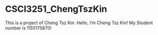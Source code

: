 # CSCI3251_ChengTszKin
This is a project of Cheng Tsz Kin.
Hello, I‘m Cheng Tsz Kin!
My Student number is 1155175870!
